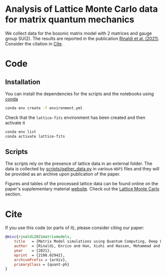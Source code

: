 # Analysis of Lattice Monte Carlo data for matrix quantum mechanics

We collect data for the bosonic matrix model with 2 matrices and gauge group SU(2).
The results are reported in the publication [Rinaldi et al. (2021)](www.arxiv.org/abs/2108.02942).
Consider the citation in [Cite](#cite).


# Code
## Installation

You can install the dependencies for the scripts and the notebooks using [conda](https://docs.conda.io/projects/conda/en/latest/)
```bash
conda env create -f environment.yml
```

Check that the `lattice-fits` environment has been created and then activate it
```bash
conda env list
conda activate lattice-fits
```

## Scripts

The scripts rely on the presence of lattice data in an external folder.
The data is collected by [scripts/gather_data.py](./scripts/gather_data.py) in various `HDF5` files and they will be provided as an archive upon publication of the paper.

Figures and tables of the processed lattice data can be found online on the paper's supplementary material [website](https://erinaldi.github.io/mm-qc-dl-supplemental/).
Check out the [Lattice Monte Carlo](https://erinaldi.github.io/mm-qc-dl-supplemental/mc/mc/) section.

# Cite

If you use this code (or parts of it), please consider citing our paper:
```bibtex
@misc{rinaldi2021matrixmodels,
    title   = {Matrix Model simulations using Quantum Computing, Deep Learning, and Lattice Monte Carlo}, 
    author  = {Rinaldi, Enrico and Han, Xizhi and Hassan, Mohammad and Feng, Yuan and Nori, Franco and McGuigan, Michael and Hanada, Masanori},
    year    = {2021},
    eprint  = {2108.02942},
    archivePrefix = {arXiv},
    primaryClass = {quant-ph}
}
```